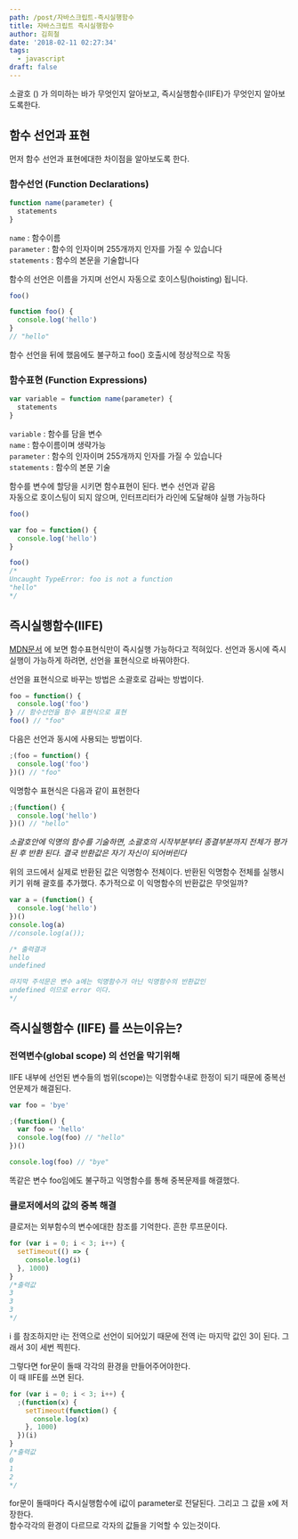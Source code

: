 ```yaml
---
path: /post/자바스크립트-즉시실행함수
title: 자바스크립트 즉시실행함수
author: 김희철
date: '2018-02-11 02:27:34'
tags:
  - javascript
draft: false
---
```


소괄호 () 가 의미하는 바가 무엇인지 알아보고, 즉시실행함수(IIFE)가 무엇인지 알아보도록한다.

## 함수 선언과 표현

먼저 함수 선언과 표현에대한 차이점을 알아보도록 한다.

### 함수선언 (Function Declarations)

```javascript
function name(parameter) {
  statements
}
```

`name` : 함수이름  
`parameter` : 함수의 인자이며 255개까지 인자를 가질 수 있습니다  
`statements` : 함수의 본문을 기술합니다

함수의 선언은 이름을 가지며 선언시 자동으로 호이스팅(hoisting) 됩니다.

```javascript
foo()

function foo() {
  console.log('hello')
}
// "hello"
```

함수 선언을 뒤에 했음에도 불구하고 foo() 호출시에 정상적으로 작동

### 함수표현 (Function Expressions)

```javascript
var variable = function name(parameter) {
  statements
}
```

`variable` : 함수를 담을 변수  
`name` : 함수이름이며 생략가능  
`parameter` : 함수의 인자이며 255개까지 인자를 가질 수 있습니다  
`statements` : 함수의 본문 기술

함수를 변수에 할당을 시키면 함수표현이 된다. 변수 선언과 같음  
자동으로 호이스팅이 되지 않으며, 인터프리터가 라인에 도달해야 실행 가능하다

```javascript
foo()

var foo = function() {
  console.log('hello')
}

foo()
/*
Uncaught TypeError: foo is not a function
"hello"
*/
```

## 즉시실행함수(IIFE)

[MDN문서](https://developer.mozilla.org/ko/docs/Web/JavaScript/Reference/Operators/function) 에 보면 함수표현식만이
즉시실행 가능하다고 적혀있다. 선언과 동시에 즉시 실행이 가능하게 하려면, 선언을 표현식으로 바꿔야한다.

선언을 표현식으로 바꾸는 방법은 소괄호로 감싸는 방법이다.

```javascript
foo = function() {
  console.log('foo')
} // 함수선언을 함수 표현식으로 표현
foo() // "foo"
```

다음은 선언과 동시에 사용되는 방법이다.

```javascript
;(foo = function() {
  console.log('foo')
})() // "foo"
```

익명함수 표현식은 다음과 같이 표현한다

```javascript
;(function() {
  console.log('hello')
})() // "hello"
```

_소괄호안에 익명의 함수를 기술하면, 소괄호의 시작부분부터 종결부분까지
전체가 평가된 후 반환 된다. 결국 반환값은 자기 자신이 되어버린다_

위의 코드에서 실제로 반환된 값은 익명함수 전체이다. 반환된 익명함수 전체를 실행시키기 위해 괄호를 추가했다.
추가적으로 이 익명함수의 반환값은 무엇일까?

```javascript
var a = (function() {
  console.log('hello')
})()
console.log(a)
//console.log(a());

/* 출력결과
hello
undefined

마지막 주석문은 변수 a에는 익명함수가 아닌 익명함수의 반환값인
undefined 이므로 error 이다.
*/
```

## 즉시실행함수 (IIFE) 를 쓰는이유는?

### 전역변수(global scope) 의 선언을 막기위해

IIFE 내부에 선언된 변수들의 범위(scope)는 익명함수내로 한정이 되기 때문에 중복선언문제가 해결된다.

```javascript
var foo = 'bye'

;(function() {
  var foo = 'hello'
  console.log(foo) // "hello"
})()

console.log(foo) // "bye"
```

똑같은 변수 foo임에도 불구하고 익명함수를 통해 중복문제를 해결했다.

### 클로저에서의 값의 중복 해결

클로저는 외부함수의 변수에대한 참조를 기억한다. 흔한 루프문이다.

```javascript
for (var i = 0; i < 3; i++) {
  setTimeout(() => {
    console.log(i)
  }, 1000)
}
/*출력값
3
3
3
*/
```

i 를 참조하지만 i는 전역으로 선언이 되어있기 때문에 전역 i는 마지막 값인 3이 된다. 그래서 3이 세번 찍힌다.

그렇다면 for문이 돌때 각각의 환경을 만들어주어야한다.  
이 때 IIFE를 쓰면 된다.

```javascript
for (var i = 0; i < 3; i++) {
  ;(function(x) {
    setTimeout(function() {
      console.log(x)
    }, 1000)
  })(i)
}
/*출력값
0
1
2
*/
```

for문이 돌때마다 즉시실행함수에 i값이 parameter로 전달된다. 그리고 그 값을 x에 저장한다.  
함수각각의 환경이 다르므로 각자의 값들을 기억할 수 있는것이다.
